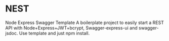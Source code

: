 # NEST
Node Express Swagger Template
A boilerplate project to easily start a REST API with Node+Express+JWT+bcrypt, Swagger-express-ui and swagger-jsdoc.
Use template and just npm install.
